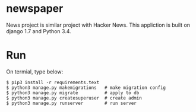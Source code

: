 # newspaper
News project is similar project with Hacker News. This appliction is built on django 1.7 and Python 3.4.

# Run
On termial, type below:

```
$ pip3 install -r requirements.text
$ python3 manage.py makemigrations   # make migration config
$ python3 manage.py migrate          # apply to db
$ python3 manage.py createsuperuser  # create admin
$ python3 manage.py runserver        # run server
```

